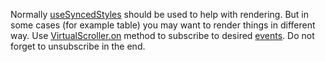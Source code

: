 Normally [useSyncedStyles](https://af-utils.com/virtual/reference/virtual-react.usesyncedstyles) should be used to help with rendering.
But in some cases (for example table) you may want to render things in different way.
Use [VirtualScroller.on](https://af-utils.com/virtual/reference/virtual-core.virtualscroller.on) method
to subscribe to desired [events](https://af-utils.com/virtual/reference/virtual-core.virtualscrollerevent).
Do not forget to unsubscribe in the end.
